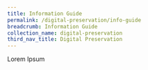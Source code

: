 ```yaml
---
title: Information Guide
permalink: /digital-preservation/info-guide
breadcrumb: Information Guide
collection_name: digital-preservation
third_nav_title: Digital Preservation
---
```

Lorem Ipsum
